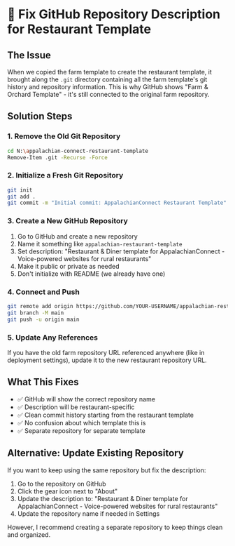 # 🔧 Fix GitHub Repository Description for Restaurant Template

## The Issue

When we copied the farm template to create the restaurant template, it brought along the `.git` directory containing all the farm template's git history and repository information. This is why GitHub shows "Farm & Orchard Template" - it's still connected to the original farm repository.

## Solution Steps

### 1. Remove the Old Git Repository
```bash
cd N:\appalachian-connect-restaurant-template
Remove-Item .git -Recurse -Force
```

### 2. Initialize a Fresh Git Repository
```bash
git init
git add .
git commit -m "Initial commit: AppalachianConnect Restaurant Template"
```

### 3. Create a New GitHub Repository
1. Go to GitHub and create a new repository
2. Name it something like `appalachian-restaurant-template`
3. Set description: "Restaurant & Diner template for AppalachianConnect - Voice-powered websites for rural restaurants"
4. Make it public or private as needed
5. Don't initialize with README (we already have one)

### 4. Connect and Push
```bash
git remote add origin https://github.com/YOUR-USERNAME/appalachian-restaurant-template.git
git branch -M main
git push -u origin main
```

### 5. Update Any References
If you have the old farm repository URL referenced anywhere (like in deployment settings), update it to the new restaurant repository URL.

## What This Fixes

- ✅ GitHub will show the correct repository name
- ✅ Description will be restaurant-specific
- ✅ Clean commit history starting from the restaurant template
- ✅ No confusion about which template this is
- ✅ Separate repository for separate template

## Alternative: Update Existing Repository

If you want to keep using the same repository but fix the description:

1. Go to the repository on GitHub
2. Click the gear icon next to "About"
3. Update the description to: "Restaurant & Diner template for AppalachianConnect - Voice-powered websites for rural restaurants"
4. Update the repository name if needed in Settings

However, I recommend creating a separate repository to keep things clean and organized.
